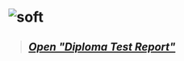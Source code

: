 # ![soft](https://capsule-render.vercel.app/api?type=soft&color=f5f5f5&text=Diploma+Test+Report&fontSize=50&animation=twinkling)

<!--start-->
>## __*[Open "Diploma Test Report"](https://docs.google.com/document/d/1AutwZsNru8bOCpNBk2AOLuzBED8Hi1LRbURnVG_MbYA/edit?usp=sharing)*__
<!--end-->
